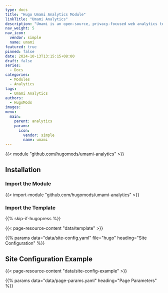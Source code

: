 ```yaml
---
type: docs
title: "Hugo Umami Analytics Module"
linkTitle: "Umami Analytics"
description: "Umami is an open-source, privacy-focused web analytics tool that serves as an alternative to Google Analytics."
nav_weight: 5
nav_icon:
  vendor: simple
  name: umami
featured: true
pinned: false
date: 2024-10-13T13:15:15+08:00
draft: false
series:
  - Docs
categories:
  - Modules
  - Analytics
tags:
  - Umami Analytics
authors:
  - HugoMods
images:
menu:
  main:
    parent: analytics
    params:
      icon:
        vendor: simple
        name: umami
---
```


{{< module "github.com/hugomods/umami-analytics" >}}

## Installation

### Import the Module

{{< import-module "github.com/hugomods/umami-analytics" >}}

### Import the Template

{{% skip-if-hugopress %}}

{{< page-resource-content "data/template" >}}

{{% params data="data/site-config.yaml" file="hugo" heading="Site Configuration" %}}

## Site Configuration Example

{{< page-resource-content "data/site-config-example" >}}

{{% params data="data/page-params.yaml" heading="Page Parameters" %}}
